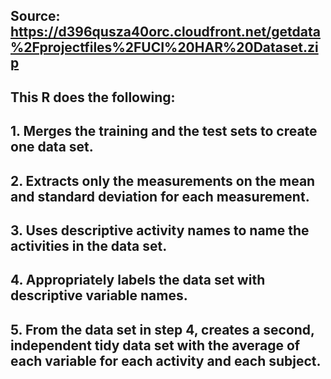 ## Source: https://d396qusza40orc.cloudfront.net/getdata%2Fprojectfiles%2FUCI%20HAR%20Dataset.zip   
## 
## This R does the following:
## 1. Merges the training and the test sets to create one data set.  
## 2. Extracts only the measurements on the mean and standard deviation for each measurement.    
## 3. Uses descriptive activity names to name the activities in the data set. 
## 4. Appropriately labels the data set with descriptive variable names.   
## 5. From the data set in step 4, creates a second, independent tidy data set with the average of each variable for each activity and each subject.   

